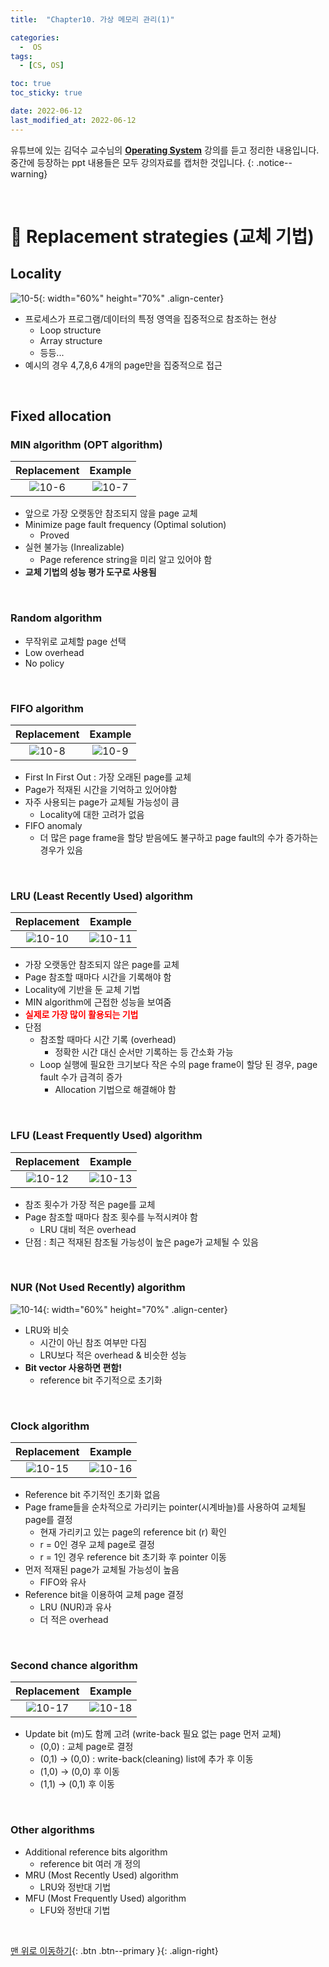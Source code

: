 ```yaml
---
title:  "Chapter10. 가상 메모리 관리(1)" 

categories:
  -  OS
tags:
  - [CS, OS]

toc: true
toc_sticky: true

date: 2022-06-12
last_modified_at: 2022-06-12
---
```


유튜브에 있는 김덕수 교수님의 **[Operating System](https://www.youtube.com/watch?v=EdTtGv9w2sA&list=PLBrGAFAIyf5rby7QylRc6JxU5lzQ9c4tN)** 강의를 듣고 정리한 내용입니다.<br>
중간에 등장하는 ppt 내용들은 모두 강의자료를 캡처한 것입니다.
{: .notice--warning}

<br>

# 🔧 Replacement strategies (교체 기법)

## Locality

![10-5](https://user-images.githubusercontent.com/96368476/173231355-66bdbf0b-5b88-4f62-a830-ccb6af0c3faf.png){: width="60%" height="70%" .align-center}

- 프로세스가 프로그램/데이터의 특정 영역을 집중적으로 참조하는 현상
  - Loop structure
  - Array structure
  - 등등...
- 예시의 경우 4,7,8,6  4개의 page만을 집중적으로 접근



<br>

## Fixed allocation

### MIN algorithm (OPT algorithm)

| Replacement | Example |
|:-:|:-:|
| ![10-6](https://user-images.githubusercontent.com/96368476/173231357-06088b6a-415b-4d68-a76f-c56360d53f0e.png) | ![10-7](https://user-images.githubusercontent.com/96368476/173231358-97c74955-2c49-472d-8008-0454ecc8b38e.png) |

- 앞으로 가장 오랫동안 참조되지 않을 page 교체
- Minimize page fault frequency (Optimal solution)
  - Proved
- 실현 불가능 (Inrealizable)
  - Page reference string을 미리 알고 있어야 함
- **교체 기법의 성능 평가 도구로 사용됨**


<br>


### Random algorithm

- 무작위로 교체할 page 선택
- Low overhead
- No policy


<br>


### FIFO algorithm

| Replacement | Example |
|:-:|:-:|
| ![10-8](https://user-images.githubusercontent.com/96368476/173231360-c04b9967-9fb9-4b78-b9f3-06bd849ce1cb.png) | ![10-9](https://user-images.githubusercontent.com/96368476/173231361-1cc330a8-6a22-4c09-889f-d5e47bc77bdc.png) |

- First In First Out : 가장 오래된 page를 교체
- Page가 적재된 시간을 기억하고 있어야함
- 자주 사용되는 page가 교체될 가능성이 큼
  - Locality에 대한 고려가 없음
- FIFO anomaly
  - 더 많은 page frame을 할당 받음에도 불구하고 page fault의 수가 증가하는 경우가 있음


<br>


### LRU (Least Recently Used) algorithm

| Replacement | Example |
|:-:|:-:|
| ![10-10](https://user-images.githubusercontent.com/96368476/173232170-49e47acf-1c73-4483-b5e7-81f26ea107f1.png) | ![10-11](https://user-images.githubusercontent.com/96368476/173232171-4842df72-2413-4b01-920c-9c9f73b43601.png) |

- 가장 오랫동안 참조되지 않은 page를 교체
- Page 참조할 때마다 시간을 기록해야 함
- Locality에 기반을 둔 교체 기법
- MIN algorithm에 근접한 성능을 보여줌
- **<span style="color:red">실제로 가장 많이 활용되는 기법</span>**
- 단점
  - 참조할 때마다 시간 기록 (overhead)
    - 정확한 시간 대신 순서만 기록하는 등 간소화 가능
  - Loop 실행에 필요한 크기보다 작은 수의 page frame이 할당 된 경우, page fault 수가 급격히 증가
    - Allocation 기법으로 해결해야 함



<br>


### LFU (Least Frequently Used) algorithm

| Replacement | Example |
|:-:|:-:|
| ![10-12](https://user-images.githubusercontent.com/96368476/173232172-c50d3f43-28fe-43e4-b6c2-f159c061e6ae.png) | ![10-13](https://user-images.githubusercontent.com/96368476/173232173-45c72433-a4ed-4d28-8244-afcadad542e3.png) |

- 참조 횟수가 가장 적은  page를 교체
- Page 참조할 때마다 참조 횟수를 누적시켜야 함
  - LRU 대비 적은 overhead
- 단점 : 최근 적재된 참조될 가능성이 높은 page가 교체될 수 있음



<br>


### NUR (Not Used Recently) algorithm

![10-14](https://user-images.githubusercontent.com/96368476/173232174-090cd3db-b094-4da3-a1f0-b9b9bee08eaa.png){: width="60%" height="70%" .align-center}

- LRU와 비슷
  - 시간이 아닌 참조 여부만 다짐
  - LRU보다 적은 overhead & 비슷한 성능
- **Bit vector 사용하면 편함!**
  - reference bit 주기적으로 초기화



<br>


### Clock algorithm

| Replacement | Example |
|:-:|:-:|
| ![10-15](https://user-images.githubusercontent.com/96368476/173233477-6b8f2659-ad86-4720-868f-131a58072a88.png) | ![10-16](https://user-images.githubusercontent.com/96368476/173233478-117f9b1d-5fed-44f9-bbe4-78c93b1ec1b8.png) |

- Reference bit 주기적인 초기화 없음
- Page frame들을 순차적으로 가리키는 pointer(시계바늘)를 사용하여 교체될 page를 결정
  - 현재 가리키고 있는 page의 reference bit (r) 확인
  - r = 0인 경우 교체 page로 결정
  - r = 1인 경우 reference bit 초기화 후 pointer 이동
- 먼저 적재된 page가 교체될 가능성이 높음
  - FIFO와 유사
- Reference bit을 이용하여 교체 page 결정
  - LRU (NUR)과 유사
  - 더 적은 overhead



<br>


### Second chance algorithm

| Replacement | Example |
|:-:|:-:|
| ![10-17](https://user-images.githubusercontent.com/96368476/173233474-5727ae79-e5e6-4dd9-b973-dfa775b3ff78.png) | ![10-18](https://user-images.githubusercontent.com/96368476/173233476-28f0ee1f-db50-4a98-a39c-f3eb973354fe.png) |

- Update bit (m)도 함께 고려 (write-back 필요 없는 page 먼저 교체)
  - (0,0) : 교체 page로 결정
  - (0,1) → (0,0) : write-back(cleaning) list에 추가 후 이동
  - (1,0) → (0,0) 후 이동
  - (1,1) → (0,1) 후 이동


<br>


### Other algorithms

- Additional reference bits algorithm
  - reference bit 여러 개 정의
- MRU (Most Recently Used) algorithm
  - LRU와 정반대 기법
- MFU (Most Frequently Used) algorithm
  - LFU와 정반대 기법









<br>




[맨 위로 이동하기](#){: .btn .btn--primary }{: .align-right}